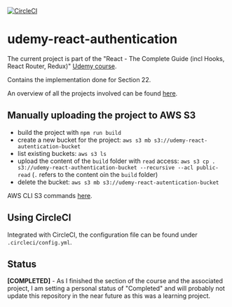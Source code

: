 [![CircleCI](https://circleci.com/gh/mariamihai/udemy-react-authentication.svg?style=svg)](https://circleci.com/gh/mariamihai/udemy-react-authentication)

# udemy-react-authentication

The current project is part of the "React - The Complete Guide (incl Hooks, React Router, Redux)" [Udemy course](https://www.udemy.com/course/react-the-complete-guide-incl-redux/).

Contains the implementation done for Section 22.

An overview of all the projects involved can be found [here](../../..).

## Manually uploading the project to AWS S3

- build the project with `npm run build`
- create a new bucket for the project: `aws s3 mb s3://udemy-react-autentication-bucket`
- list existing buckets: `aws s3 ls`
- upload the content of the `build` folder with `read` access: `aws s3 cp . s3://udemy-react-authentication-bucket --recursive --acl public-read` (`.` refers to the content oin the `build` folder)
- delete the bucket: `aws s3 mb s3://udemy-react-autentication-bucket`

AWS CLI S3 commands [here](https://docs.aws.amazon.com/cli/latest/userguide/cli-services-s3-commands.html#using-s3-commands-managing-buckets-creating).

## Using CircleCI

Integrated with CircleCI, the configuration file can be found under `.circleci/config.yml`.

## Status

**[COMPLETED]** - As I finished the section of the course and the associated project, I am setting a personal status of "Completed" and will probably not update this repository in the near future as this was a learning project.